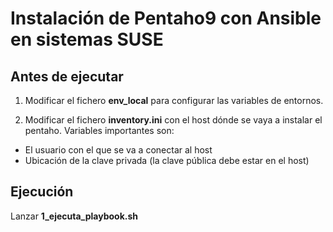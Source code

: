 # Instalación de Pentaho9 con Ansible en sistemas SUSE

## Antes de ejecutar
1) Modificar el fichero **env_local** para configurar las variables de entornos.

2) Modificar el fichero **inventory.ini** con el host dónde se vaya a instalar el pentaho. Variables importantes son:
- El usuario con el que se va a conectar al host
- Ubicación de la clave privada (la clave pública debe estar en el host)

## Ejecución
Lanzar **1_ejecuta_playbook.sh**

